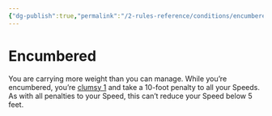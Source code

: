 ```yaml
---
{"dg-publish":true,"permalink":"/2-rules-reference/conditions/encumbered/","noteIcon":""}
---
```


# Encumbered

You are carrying more weight than you can manage. While you’re encumbered, you’re [clumsy 1](https://2e.aonprd.com/Conditions.aspx?ID=3) and take a 10-foot penalty to all your Speeds. As with all penalties to your Speed, this can’t reduce your Speed below 5 feet.